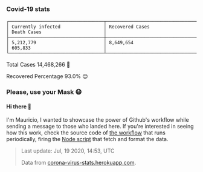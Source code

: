 
### Covid-19 stats

```
┌───────────────────────────────────┬───────────────────────────────────┬───────────────────────────────────┐
│ Currently infected                │ Recovered Cases                   │ Death Cases                       │
├───────────────────────────────────┼───────────────────────────────────┼───────────────────────────────────┤
│ 5,212,779                         │ 8,649,654                         │ 605,833                           │
└───────────────────────────────────┴───────────────────────────────────┴───────────────────────────────────┘
```

Total Cases 14,468,266 🦠

Recovered Percentage 93.0% 😌

### Please, use your Mask 😷

#### Hi there 👋
I'm Mauricio, I wanted to showcase the power of Github's workflow while sending a message to those who landed here.
If you're interested in seeing how this work, check the source code of [the workflow](https://github.com/mdottavio/mdottavio/blob/master/.github/workflows/updateReadme.yml) that runs periodically, firing
the [Node script](https://github.com/mdottavio/mdottavio/tree/covidstats) that fetch and format the data.

> Last update: Jul, 19 2020, 14:53, UTC
>
> Data from [corona-virus-stats.herokuapp.com](https://corona-virus-stats.herokuapp.com/api/v1/cases/general-stats).
